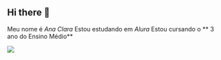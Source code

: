 ## Hi there 👋
Meu nome é _Ana Clara_
Estou estudando em _Alura_
Estou cursando o ** 3 ano do Ensino Médio**

![](https://media.tenor.com/KQuQLySnnnQAAAAi/cat.gif)
